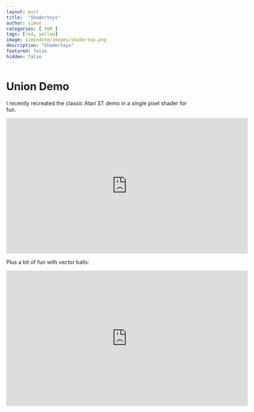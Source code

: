 ```yaml
---
layout: post
title:  "Shadertoys"
author: simon
categories: [ VGM ]
tags: [red, yellow]
image: simondotm/images/shadertoy.png
description: "Shadertoys"
featured: false
hidden: false
---
```


# Union Demo

I recently recreated the classic Atari ST demo in a single pixel shader for fun.

<iframe width="640" height="360" frameborder="0" src="https://www.shadertoy.com/embed/4dV3Rm?gui=true&t=10&paused=true&muted=false" allowfullscreen></iframe>

Plus a bit of fun with vector balls:

<iframe width="640" height="360" frameborder="0" src="https://www.shadertoy.com/embed/4sGGWh?gui=true&t=10&paused=true&muted=false" allowfullscreen></iframe>

